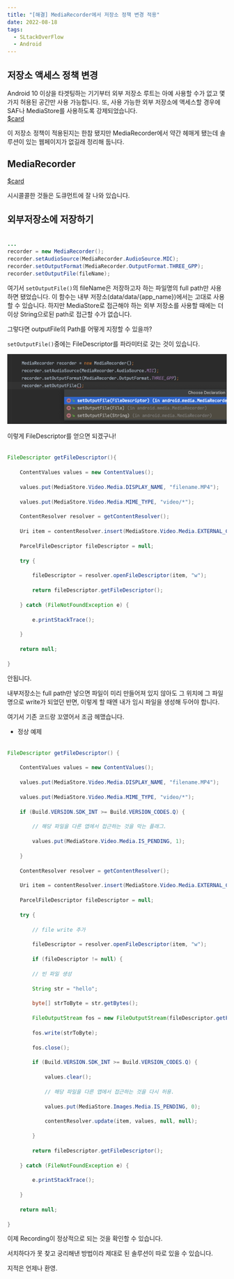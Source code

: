```yaml
---
title: "[해결] MediaRecorder에서 저장소 정책 변경 적용"
date: 2022-08-18
tags:
  - SLtackOverFlow
  - Android
---
```


## 저장소 액세스 정책 변경

Android 10 이상을 타겟팅하는 기기부터 외부 저장소 루트는 아예 사용할 수가 없고 몇 가지 허용된 공간만 사용 가능합니다. 또, 사용 가능한 외부 저장소에 액세스할 경우에 SAF나 MediaStore를 사용하도록 강제되었습니다.  
 [$card](https://developer.android.com/training/data-storage/shared/media?hl=ko)

이 저장소 정책이 적용된지는 한참 됐지만 MediaRecorder에서 약간 헤매게 됐는데 솔루션이 있는 웹페이지가 없길래 정리해 둡니다.

## MediaRecorder

[$card](https://developer.android.com/guide/topics/media/mediarecorder?hl=ko)

시시콜콜한 것들은 도큐먼트에 잘 나와 있습니다.

## 외부저장소에 저장하기

```java

...
recorder = new MediaRecorder(); 
recorder.setAudioSource(MediaRecorder.AudioSource.MIC); 
recorder.setOutputFormat(MediaRecorder.OutputFormat.THREE_GPP); 
recorder.setOutputFile(fileName);

```

  
여기서 `setOutputFile()`의 fileName은 저장하고자 하는 파일명의 full path만 사용하면 됐었습니다.
이 함수는 내부 저장소(data/data/{app_name})에서는 고대로 사용할 수 있습니다.
하지만 MediaStore로 접근해야 하는 외부 저장소를 사용할 때에는 더이상 String으로된 path로 접근할 수가 없습니다.

그렇다면 outputFile의 Path를 어떻게 지정할 수 있을까?

`setOutputFile()`중에는 FileDescriptor를 파라미터로 갖는 것이 있습니다.

![](mediarecorder.png)

  
이렇게 FileDescriptor를 얻으면 되겠구나!

```java

FileDescriptor getFileDescriptor(){

    ContentValues values = new ContentValues();

    values.put(MediaStore.Video.Media.DISPLAY_NAME, "filename.MP4");

    values.put(MediaStore.Video.Media.MIME_TYPE, "video/*");

    ContentResolver resolver = getContentResolver();

    Uri item = contentResolver.insert(MediaStore.Video.Media.EXTERNAL_CONTENT_URI, values);

    ParcelFileDescriptor fileDescriptor = null;

    try {

        fileDescriptor = resolver.openFileDescriptor(item, "w");

        return fileDescriptor.getFileDescriptor();

    } catch (FileNotFoundException e) {

        e.printStackTrace();

    }

    return null;

}

```

  

안됩니다.

내부저장소는 full path만 넣으면 파일이 미리 만들어져 있지 않아도 그 위치에 그 파일명으로 write가 되었던 반면, 이렇게 할 때엔 내가 임시 파일을 생성해 두어야 합니다.  

여기서 기존 코드랑 꼬였어서 조금 헤맸습니다.


  
- 정상 예제

```java

FileDescriptor getFileDescriptor() {

    ContentValues values = new ContentValues();

    values.put(MediaStore.Video.Media.DISPLAY_NAME, "filename.MP4");

    values.put(MediaStore.Video.Media.MIME_TYPE, "video/*");

    if (Build.VERSION.SDK_INT >= Build.VERSION_CODES.Q) {

        // 해당 파일을 다른 앱에서 접근하는 것을 막는 플래그.

        values.put(MediaStore.Video.Media.IS_PENDING, 1);

    }

    ContentResolver resolver = getContentResolver();

    Uri item = contentResolver.insert(MediaStore.Video.Media.EXTERNAL_CONTENT_URI, values);

    ParcelFileDescriptor fileDescriptor = null;

    try {

        // file write 추가

        fileDescriptor = resolver.openFileDescriptor(item, "w");

        if (fileDescriptor != null) {

        // 빈 파일 생성

        String str = "hello";

        byte[] strToByte = str.getBytes();

        FileOutputStream fos = new FileOutputStream(fileDescriptor.getFileDescriptor());

        fos.write(strToByte);

        fos.close();

        if (Build.VERSION.SDK_INT >= Build.VERSION_CODES.Q) {

            values.clear();

            // 해당 파일을 다른 앱에서 접근하는 것을 다시 허용.

            values.put(MediaStore.Images.Media.IS_PENDING, 0);

            contentResolver.update(item, values, null, null);

        }

        return fileDescriptor.getFileDescriptor();

    } catch (FileNotFoundException e) {

        e.printStackTrace();

    }

    return null;

}

```

  

이제 Recording이 정상적으로 되는 것을 확인할 수 있습니다.

서치하다가 못 찾고 궁리해낸 방법이라 제대로 된 솔루션이 따로 있을 수 있습니다.

지적은 언제나 환영.
